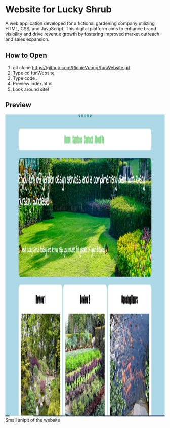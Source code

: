 # Website for Lucky Shrub
A web application developed for a fictional gardening company utilizing HTML, CSS, and JavaScript. This digital platform aims to enhance brand visibility and drive revenue growth by fostering improved market outreach and sales expansion.

## How to Open
1) git clone https://github.com/RichieVuong/funWebsite.git
2) Type cd funWebsite
3) Type code .
4) Preview index.html
5) Look around site! 

## Preview
<img src="picture.PNG" width="1903px" height="955px">
Small snipit of the website

